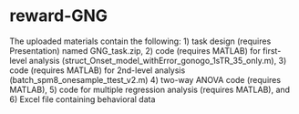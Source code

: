 # reward-GNG
The uploaded materials contain the following: 1) task design (requires Presentation) named GNG_task.zip, 
2) code (requires MATLAB) for first-level analysis (struct_Onset_model_withError_gonogo_1sTR_35_only.m), 
3) code (requires MATLAB) for 2nd-level analysis (batch_spm8_onesample_ttest_v2.m)
4) two-way ANOVA code (requires MATLAB),
5) code for multiple regression analysis (requires MATLAB), and
6) Excel file containing behavioral data
